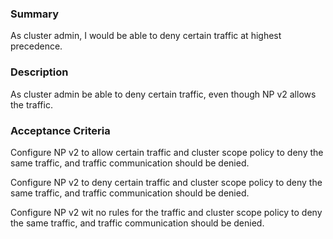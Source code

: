 ### Summary

As cluster admin, I would be able to deny certain traffic at highest precedence.

### Description

As cluster admin be able to deny certain traffic, 
even though NP v2 allows the traffic.

### Acceptance Criteria

Configure NP v2 to allow certain traffic and 
cluster scope policy to deny the same traffic, 
and traffic communication should be denied.

Configure NP v2 to deny certain traffic and 
cluster scope policy to deny the same traffic, 
and traffic communication should be denied.

Configure NP v2 wit no rules for the traffic and 
cluster scope policy to deny the same traffic, 
and traffic communication should be denied.

